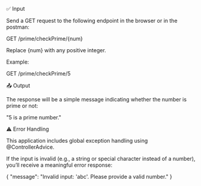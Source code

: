 ✅ Input

Send a GET request to the following endpoint in the browser or in the postman:

GET /prime/checkPrime/{num}

Replace {num} with any positive integer.

Example:

GET /prime/checkPrime/5

📤 Output

The response will be a simple message indicating whether the number is prime or not:

"5 is a prime number."

⚠️ Error Handling

This application includes global exception handling using @ControllerAdvice.

If the input is invalid (e.g., a string or special character instead of a number), you’ll receive a meaningful error response:

{
  "message": "Invalid input: 'abc'. Please provide a valid number."
}

